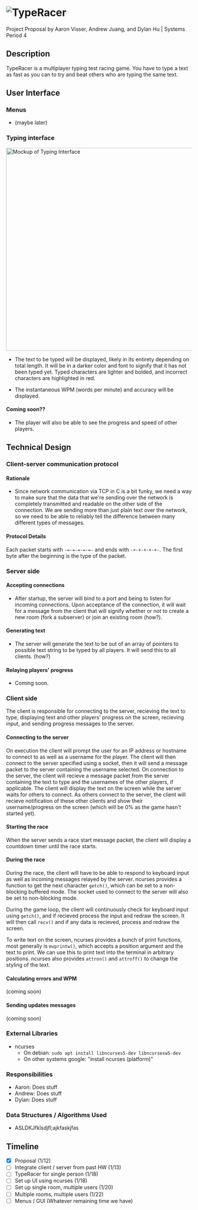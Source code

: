 # ![TypeRacer](https://i.imgur.com/gUjuZST.gif)
Project Proposal by Aaron Visser, Andrew Juang, and Dylan Hu | Systems Period 4

## Description
TypeRacer is a multiplayer typing test racing game. You have to type a text as fast as you can to try and beat others who are typing the same text.

## User Interface
### Menus
- (maybe later)

### Typing interface
<img width="550" alt="Mockup of Typing Interface" src="https://user-images.githubusercontent.com/43192121/148847406-95b9ef1b-d356-4044-ab8f-d57bddaf3302.png">

- The text to be typed will be displayed, likely in its entirety depending on total length. It will be in a darker color and font to signify that it has not been typed yet. Typed characters are lighter and bolded, and incorrect characters are highlighted in red.

- The instantaneous WPM (words per minute) and accuracy will be displayed.

#### Coming soon??
- The player will also be able to see the progress and speed of other players.


## Technical Design
### Client-server communication protocol
#### Rationale
- Since network communication via TCP in C is a bit funky, we need a way to make sure that the data that we're sending over the network is completely transmitted and readable on the other side of the connection. We are sending more than just plain text over the network, so we need to be able to reliably tell the difference between many different types of messages.

#### Protocol Details
Each packet starts with `-=-=-=-=-=-` and ends with `-+-+-+-+-+-`. The first byte after the beginning is the type of the packet.


### Server side
#### Accepting connections
- After startup, the server will bind to a port and being to listen for incoming connections. Upon acceptance of the connection, it will wait for a message from the client that will signify whether or not to create a new room (fork a subserver) or join an existing room (how?).

#### Generating text
- The server will generate the text to be out of an array of pointers to possible text string to be typed by all players. It will send this to all clients. (how?)

#### Relaying players' progress
- Coming soon.


### Client side
The client is responsible for connecting to the server, recieving the text to type, displaying text and other players' progress on the screen, recieving input, and sending progress messages to the server.

#### Connecting to the server
On execution the client will prompt the user for an IP address or hostname to connect to as well as a username for the player. The client will then connect to the server specified using a socket, then it will send a message packet to the server containing the username selected. On connection to the server, the client will recieve a message packet from the server containing the text to type and the usernames of the other players, if applicable. The client will display the text on the screen while the server waits for others to connect. As others connect to the server, the client will recieve notification of these other clients and show their username/progress on the screen (which will be 0% as the game hasn't started yet).

#### Starting the race
When the server sends a race start message packet, the client will display a countdown timer until the race starts.

#### During the race
During the race, the client will have to be able to respond to keyboard input as well as incoming messages relayed by the server. ncurses provides a function to get the next character `getch()`, which can be set to a non-blocking buffered mode. The socket used to connect to the server will also be set to non-blocking mode.

During the game loop, the client will continuously check for keyboard input using `getch()`, and if recieved process the input and redraw the screen. It will then call `recv()` and if any data is recieved, process and redraw the screen.

To write text on the screen, ncurses provides a bunch of print functions, most generally is `mvprintw()`, which accepts a position argument and the text to print. We can use this to print text into the terminal in arbitrary positions. ncurses also provides `attron()` and `attroff()` to change the styling of the text.

#### Calculating errors and WPM
(coming soon)

#### Sending updates messages
(coming soon)


### External Libraries
- ncurses
  - On debian: `sudo apt install libncurses5-dev libncursesw5-dev`
  - On other systems google: "install ncurses (platform)"

### Responsibilities
- Aaron: Does stuff 
- Andrew: Does stuff
- Dylan: Does stuff

### Data Structures / Algorithms Used
- ASLDKJfklsdjfl;ajkfaskjfas

## Timeline
- [x] Proposal (1/12)
- [ ] Integrate client / server from past HW (1/13)
- [ ] TypeRacer for single person (1/18)
- [ ] Set up UI using ncurses (1/18)
- [ ] Set up single room, multiple users (1/20)
- [ ] Multiple rooms, multiple users (1/22)
- [ ] Menus / GUI (Whatever remaining time we have)
